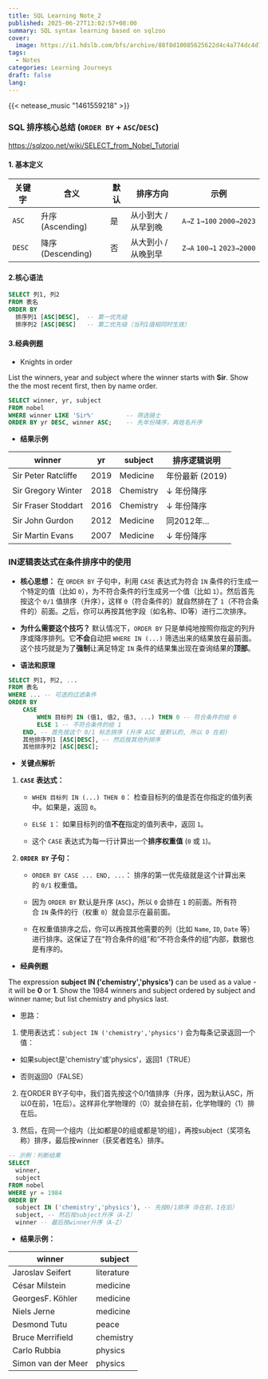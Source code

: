 ```yaml
---
title: SQL Learning Note_2
published: 2025-06-27T13:02:57+08:00
summary: SQL syntax learning based on sqlzoo
cover:
  image: https://i1.hdslb.com/bfs/archive/88f8d10085625622d4c4a774dc4d773bd1205966.jpg
tags:
  - Notes
categories: Learning Journeys
draft: false
lang:
---
```

{{< netease_music "1461559218" >}}


### **SQL 排序核心总结 (`ORDER BY` + `ASC`/`DESC`)**

https://sqlzoo.net/wiki/SELECT_from_Nobel_Tutorial

#### 1. 基本定义

| 关键字    | 含义              | 默认  | 排序方向        | 示例                        |
| ------ | --------------- | --- | ----------- | ------------------------- |
| `ASC`  | 升序 (Ascending)  | 是   | 从小到大 / 从早到晚 | `A→Z` `1→100` `2000→2023` |
| `DESC` | 降序 (Descending) | 否   | 从大到小 / 从晚到早 | `Z→A` `100→1` `2023→2000` |
#### 2.核心语法
```sql
SELECT 列1, 列2
FROM 表名
ORDER BY 
  排序列1 [ASC|DESC],  -- 第一优先级
  排序列2 [ASC|DESC]   -- 第二优先级（当列1值相同时生效）
```
#### 3.经典例题

- Knights in order

List the winners, year and subject where the winner starts with **Sir**. Show the the most recent first, then by name order.


```sql
SELECT winner, yr, subject
FROM nobel
WHERE winner LIKE 'Sir%'         -- 筛选骑士
ORDER BY yr DESC, winner ASC;    -- 先年份降序，再姓名升序
```

- **结果示例**

| winner              | yr   | subject   | 排序逻辑说明      |
| ------------------- | ---- | --------- | ----------- |
| Sir Peter Ratcliffe | 2019 | Medicine  | 年份最新 (2019) |
| Sir Gregory Winter  | 2018 | Chemistry | ↓ 年份降序      |
| Sir Fraser Stoddart | 2016 | Chemistry | ↓ 年份降序      |
| Sir John Gurdon     | 2012 | Medicine  | 同2012年...   |
| Sir Martin Evans    | 2007 | Medicine  | ↓ 年份降序      |
### **IN逻辑表达式在条件排序中的使用**


- **核心思想：** 在 `ORDER BY` 子句中，利用 `CASE` 表达式为符合 `IN` 条件的行生成一个特定的值（比如 `0`），为不符合条件的行生成另一个值（比如 `1`）。然后首先按这个 `0/1` 值排序（升序），这样 `0`（符合条件的）就自然排在了 `1`（不符合条件的）前面。之后，你可以再按其他字段（如名称、ID等）进行二次排序。

- **为什么需要这个技巧？**
  默认情况下，`ORDER BY` 只是单纯地按照你指定的列升序或降序排列。它**不会**自动把 `WHERE IN (...)` 筛选出来的结果放在最前面。这个技巧就是为了**强制**让满足特定 `IN` 条件的结果集出现在查询结果的**顶部**。

- **语法和原理**

``` sql
SELECT 列1, 列2, ...
FROM 表名
WHERE ... -- 可选的过滤条件
ORDER BY
    CASE
        WHEN 目标列 IN (值1, 值2, 值3, ...) THEN 0 -- 符合条件的给 0
        ELSE 1 -- 不符合条件的给 1
    END, -- 首先按这个 0/1 标志排序 (升序 ASC 是默认的, 所以 0 在前)
    其他排序列1 [ASC|DESC], -- 然后按其他列排序
    其他排序列2 [ASC|DESC];
```

- **关键点解析**

1. **`CASE` 表达式：**
    
    - `WHEN 目标列 IN (...) THEN 0`： 检查目标列的值是否在你指定的值列表中。如果是，返回 `0`。
        
    - `ELSE 1`： 如果目标列的值**不在**指定的值列表中，返回 `1`。
        
    - 这个 `CASE` 表达式为每一行计算出一个**排序权重值** (`0` 或 `1`)。
        
2. **`ORDER BY` 子句：**
    
    - `ORDER BY CASE ... END, ...`： 排序的第一优先级就是这个计算出来的 `0/1` 权重值。
        
    - 因为 `ORDER BY` 默认是升序 (`ASC`)，所以 `0` 会排在 `1` 的前面。所有符合 `IN` 条件的行（权重 `0`）就会显示在最前面。
        
    - 在权重值排序之后，你可以再按其他需要的列（比如 `Name`, `ID`, `Date` 等）进行排序。这保证了在“符合条件的组”和“不符合条件的组”内部，数据也是有序的。

- **经典例题**

The expression **subject IN ('chemistry','physics')** can be used as a value - it will be **0** or **1**. Show the 1984 winners and subject ordered by subject and winner name; but list chemistry and physics last.

- 思路：

1. 使用表达式：`subject IN ('chemistry','physics')` 会为每条记录返回一个值：

- 如果subject是'chemistry'或'physics'，返回1（TRUE）

- 否则返回0（FALSE）

2. 在ORDER BY子句中，我们首先按这个0/1值排序（升序，因为默认ASC，所以0在前，1在后）。这样非化学物理的（0）就会排在前，化学物理的（1）排在后。

3. 然后，在同一个组内（比如都是0的组或都是1的组），再按subject（奖项名称）排序，最后按winner（获奖者姓名）排序。

``` sql
-- 示例：判断结果
SELECT 
  winner,
  subject
FROM nobel
WHERE yr = 1984
ORDER BY 
  subject IN ('chemistry','physics'), -- 先按0/1排序（0在前，1在后）
  subject, -- 然后按subject升序（A-Z）
  winner -- 最后按winner升序（A-Z）
```

- **结果示例：**

|winner|subject|
|----------|--------|
|Jaroslav Seifert|literature|
|César Milstein|medicine|
|GeorgesF. Köhler|medicine|
|Niels Jerne|medicine|
|Desmond Tutu|peace|
|Bruce Merrifield|chemistry|
|Carlo Rubbia|physics|
|Simon van der Meer|physics|

